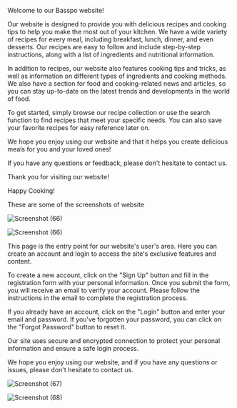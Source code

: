 

Welcome to our Basspo website!

Our website is designed to provide you with delicious recipes and cooking tips to help you make the most out of your kitchen. We have a wide variety of recipes for every meal, including breakfast, lunch, dinner, and even desserts. Our recipes are easy to follow and include step-by-step instructions, along with a list of ingredients and nutritional information.

In addition to recipes, our website also features cooking tips and tricks, as well as information on different types of ingredients and cooking methods. We also have a section for food and cooking-related news and articles, so you can stay up-to-date on the latest trends and developments in the world of food.

To get started, simply browse our recipe collection or use the search function to find recipes that meet your specific needs. You can also save your favorite recipes for easy reference later on.

We hope you enjoy using our website and that it helps you create delicious meals for you and your loved ones!

If you have any questions or feedback, please don't hesitate to contact us.

Thank you for visiting our website!

Happy Cooking!

These are some of the screenshots of website


![Screenshot (66)](https://user-images.githubusercontent.com/112716576/213978997-70e535ca-f948-4e7b-a166-4e6c87ad8ddc.png)


![Screenshot (66)](https://user-images.githubusercontent.com/112716576/213978958-8132cc79-1bec-43c5-8109-33b715142bcb.png)


This page is the entry point for our website's user's area. Here you can create an account and login to access the site's exclusive features and content.

To create a new account, click on the "Sign Up" button and fill in the registration form with your personal information. Once you submit the form, you will receive an email to verify your account. Please follow the instructions in the email to complete the registration process.

If you already have an account, click on the "Login" button and enter your email and password. If you've forgotten your password, you can click on the "Forgot Password" button to reset it.




Our site uses secure and encrypted connection to protect your personal information and ensure a safe login process.

We hope you enjoy using our website, and if you have any questions or issues, please don't hesitate to contact us.



![Screenshot (67)](https://user-images.githubusercontent.com/112716576/213979091-c8b03f86-2cbb-4896-837c-3aa6d754d3ab.png)



![Screenshot (68)](https://user-images.githubusercontent.com/112716576/213979150-86646d7c-fb92-4faf-a38e-99b80581abe9.png)
